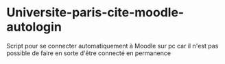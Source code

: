 # Universite-paris-cite-moodle-autologin
Script pour se connecter automatiquement à Moodle sur pc car il n'est pas possible de faire en sorte d'être connecté en permanence
